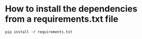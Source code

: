 # How to install the dependencies from a requirements.txt file

```
pip install -r requirements.txt
```
